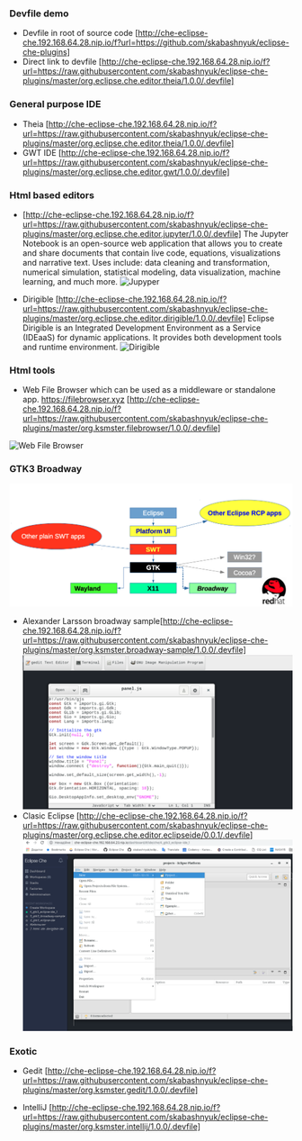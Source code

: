### Devfile demo

- Devfile in root of source code [http://che-eclipse-che.192.168.64.28.nip.io/f?url=https://github.com/skabashnyuk/eclipse-che-plugins]
 - Direct link to devfile [http://che-eclipse-che.192.168.64.28.nip.io/f?url=https://raw.githubusercontent.com/skabashnyuk/eclipse-che-plugins/master/org.eclipse.che.editor.theia/1.0.0/.devfile]


### General purpose IDE
 - Theia [http://che-eclipse-che.192.168.64.28.nip.io/f?url=https://raw.githubusercontent.com/skabashnyuk/eclipse-che-plugins/master/org.eclipse.che.editor.theia/1.0.0/.devfile]
 - GWT IDE [http://che-eclipse-che.192.168.64.28.nip.io/f?url=https://raw.githubusercontent.com/skabashnyuk/eclipse-che-plugins/master/org.eclipse.che.editor.gwt/1.0.0/.devfile]

### Html based editors

 -  [http://che-eclipse-che.192.168.64.28.nip.io/f?url=https://raw.githubusercontent.com/skabashnyuk/eclipse-che-plugins/master/org.eclipse.che.editor.jupyter/1.0.0/.devfile]
 The Jupyter Notebook is an open-source web application that allows you to create and share documents that contain live code, equations, visualizations and narrative text. Uses include: data cleaning and transformation, numerical simulation, statistical modeling, data visualization, machine learning, and much more.
![Jupyper](https://jupyter.org/assets/jupyterpreview.png "Jupyper")

 - Dirigible [http://che-eclipse-che.192.168.64.28.nip.io/f?url=https://raw.githubusercontent.com/skabashnyuk/eclipse-che-plugins/master/org.eclipse.che.editor.dirigible/1.0.0/.devfile] Eclipse Dirigible is an Integrated Development Environment as a Service (IDEaaS) for dynamic applications. It provides both development tools and runtime environment.
![Dirigible](https://github.com/eclipse/dirigible/raw/master/logo/dirigible-logo-symbol.png "Dirigible")

### Html tools
 - Web File Browser which can be used as a middleware or standalone app. https://filebrowser.xyz
 [http://che-eclipse-che.192.168.64.28.nip.io/f?url=https://raw.githubusercontent.com/skabashnyuk/eclipse-che-plugins/master/org.ksmster.filebrowser/1.0.0/.devfile]
 
 ![Web File Browser](https://user-images.githubusercontent.com/5447088/50716739-ebd26700-107a-11e9-9817-14230c53efd2.gif)

 

 ###  GTK3 Broadway

 ![GK3 Broadway](https://raw.githubusercontent.com/skabashnyuk/eclipse-che-plugins/master/img/broadway.png)


 - Alexander Larsson broadway sample[http://che-eclipse-che.192.168.64.28.nip.io/f?url=https://raw.githubusercontent.com/skabashnyuk/eclipse-che-plugins/master/org.ksmster.broadway-sample/1.0.0/.devfile]
  ![GK3 Broadway](https://raw.githubusercontent.com/skabashnyuk/eclipse-che-plugins/master/img/broadway-sample.png)
 - Clasic Eclipse [http://che-eclipse-che.192.168.64.28.nip.io/f?url=https://raw.githubusercontent.com/skabashnyuk/eclipse-che-plugins/master/org.eclipse.che.editor.eclipseide/0.0.1/.devfile]
 ![GK3 Broadway](https://raw.githubusercontent.com/skabashnyuk/eclipse-che-plugins/master/img/classic-eclipse.png)

 ###  Exotic
 - Gedit [http://che-eclipse-che.192.168.64.28.nip.io/f?url=https://raw.githubusercontent.com/skabashnyuk/eclipse-che-plugins/master/org.ksmster.gedit/1.0.0/.devfile]

 - IntelliJ [http://che-eclipse-che.192.168.64.28.nip.io/f?url=https://raw.githubusercontent.com/skabashnyuk/eclipse-che-plugins/master/org.ksmster.intellij/1.0.0/.devfile]

